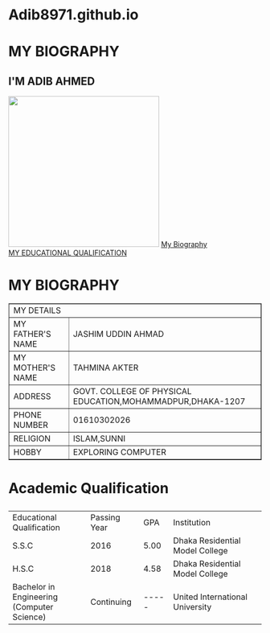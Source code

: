 # Adib8971.github.io



<!DOCTYPE HTML>
<html>
<head>
     <title>MY WEBPAGE</title>
</head>
<body>
     <h1>MY BIOGRAPHY</h1>
     <h2>I'M ADIB AHMED</h2>
     <img src="My webpage\adib.jpg"/width="300";height="500">
     <a href="index.html">My Biography</a></br>
     <a href="index2.html">MY EDUCATIONAL QUALIFICATION</a></br>
</body>
</html>

<!DOCTYPE HTML>
<html>
<head>
     <title>MY BIOGRAPHY</title>
</head>
<body>
     <h1>MY BIOGRAPHY</h1>
     <table border=1>
     <tr>
        <td colspan=2>MY DETAILS</th>
     </tr>
     <tr>
        <td>MY FATHER'S NAME</td>
        <td>JASHIM UDDIN AHMAD</td>   
     </tr>
     <tr>
        <td>MY MOTHER'S NAME</td>
        <td>TAHMINA AKTER</td>
     </tr>
     <tr>
        <td>ADDRESS</td>
        <td>GOVT. COLLEGE OF PHYSICAL EDUCATION,MOHAMMADPUR,DHAKA-1207</td>
     </tr>
     <tr>
        <td>PHONE NUMBER</td>
        <td>01610302026</td>
     </tr>
     <tr>
        <td>RELIGION</td>
        <td>ISLAM,SUNNI</td>
     </tr>
     <tr>
        <td>HOBBY</td>
        <td>EXPLORING COMPUTER</td>  
     </tr>
     </table>
</body>
</html> 

<!DOCTYPE HTML>
<html>
<head>
     <title>EDUCATION QUALIFICATION</title>
</head>
<body>
     <h1 style="text.align">
     <p style="font-size:100%;">Academic Qualification</p>
     </h1>
     <table style="width:100%">
     <tr>
        <td>Educational Qualification</td>
        <td>Passing Year</td>
        <td>GPA</td>
        <td>Institution</td>
     </tr>
     <tr>
        <td>S.S.C</td>
        <td>2016</td>
        <td>5.00</td>
        <td>Dhaka Residential Model College</td>
     </tr>
     <tr>
        <td>H.S.C</td>
        <td>2018</td>
        <td>4.58</td>
        <td>Dhaka Residential Model College</td>
     </tr>
     <tr>
        <td>Bachelor in Engineering<br>(Computer Science)</td>
        <td>Continuing</td>
        <td>-----</td>
        <td>United International University</td>
     </tr>
     <table>
</body>
</html>
